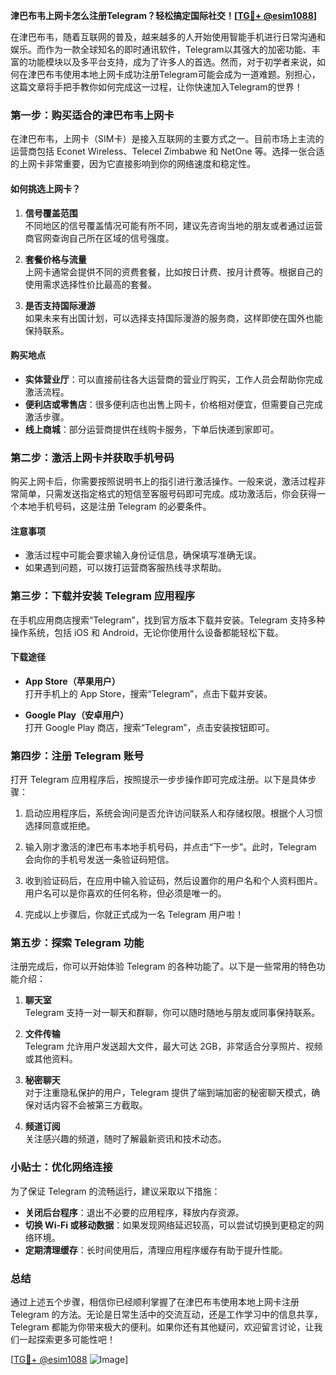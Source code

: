 **津巴布韦上网卡怎么注册Telegram？轻松搞定国际社交！[[TG💪+ @esim1088](https://t.me/s/esim1088)]**

在津巴布韦，随着互联网的普及，越来越多的人开始使用智能手机进行日常沟通和娱乐。而作为一款全球知名的即时通讯软件，Telegram以其强大的加密功能、丰富的功能模块以及多平台支持，成为了许多人的首选。然而，对于初学者来说，如何在津巴布韦使用本地上网卡成功注册Telegram可能会成为一道难题。别担心，这篇文章将手把手教你如何完成这一过程，让你快速加入Telegram的世界！

### 第一步：购买适合的津巴布韦上网卡

在津巴布韦，上网卡（SIM卡）是接入互联网的主要方式之一。目前市场上主流的运营商包括 Econet Wireless、Telecel Zimbabwe 和 NetOne 等。选择一张合适的上网卡非常重要，因为它直接影响到你的网络速度和稳定性。

#### 如何挑选上网卡？

1. **信号覆盖范围**  
   不同地区的信号覆盖情况可能有所不同，建议先咨询当地的朋友或者通过运营商官网查询自己所在区域的信号强度。

2. **套餐价格与流量**  
   上网卡通常会提供不同的资费套餐，比如按日计费、按月计费等。根据自己的使用需求选择性价比最高的套餐。

3. **是否支持国际漫游**  
   如果未来有出国计划，可以选择支持国际漫游的服务商，这样即使在国外也能保持联系。

#### 购买地点

- **实体营业厅**：可以直接前往各大运营商的营业厅购买，工作人员会帮助你完成激活流程。
- **便利店或零售店**：很多便利店也出售上网卡，价格相对便宜，但需要自己完成激活步骤。
- **线上商城**：部分运营商提供在线购卡服务，下单后快递到家即可。

### 第二步：激活上网卡并获取手机号码

购买上网卡后，你需要按照说明书上的指引进行激活操作。一般来说，激活过程非常简单，只需发送指定格式的短信至客服号码即可完成。成功激活后，你会获得一个本地手机号码，这是注册 Telegram 的必要条件。

#### 注意事项

- 激活过程中可能会要求输入身份证信息，确保填写准确无误。
- 如果遇到问题，可以拨打运营商客服热线寻求帮助。

### 第三步：下载并安装 Telegram 应用程序

在手机应用商店搜索“Telegram”，找到官方版本下载并安装。Telegram 支持多种操作系统，包括 iOS 和 Android，无论你使用什么设备都能轻松下载。

#### 下载途径

- **App Store（苹果用户）**  
  打开手机上的 App Store，搜索“Telegram”，点击下载并安装。
  
- **Google Play（安卓用户）**  
  打开 Google Play 商店，搜索“Telegram”，点击安装按钮即可。

### 第四步：注册 Telegram 账号

打开 Telegram 应用程序后，按照提示一步步操作即可完成注册。以下是具体步骤：

1. 启动应用程序后，系统会询问是否允许访问联系人和存储权限。根据个人习惯选择同意或拒绝。

2. 输入刚才激活的津巴布韦本地手机号码，并点击“下一步”。此时，Telegram 会向你的手机号发送一条验证码短信。

3. 收到验证码后，在应用中输入验证码，然后设置你的用户名和个人资料图片。用户名可以是你喜欢的任何名称，但必须是唯一的。

4. 完成以上步骤后，你就正式成为一名 Telegram 用户啦！

### 第五步：探索 Telegram 功能

注册完成后，你可以开始体验 Telegram 的各种功能了。以下是一些常用的特色功能介绍：

1. **聊天室**  
   Telegram 支持一对一聊天和群聊，你可以随时随地与朋友或同事保持联系。

2. **文件传输**  
   Telegram 允许用户发送超大文件，最大可达 2GB，非常适合分享照片、视频或其他资料。

3. **秘密聊天**  
   对于注重隐私保护的用户，Telegram 提供了端到端加密的秘密聊天模式，确保对话内容不会被第三方截取。

4. **频道订阅**  
   关注感兴趣的频道，随时了解最新资讯和技术动态。

### 小贴士：优化网络连接

为了保证 Telegram 的流畅运行，建议采取以下措施：

- **关闭后台程序**：退出不必要的应用程序，释放内存资源。
- **切换 Wi-Fi 或移动数据**：如果发现网络延迟较高，可以尝试切换到更稳定的网络环境。
- **定期清理缓存**：长时间使用后，清理应用程序缓存有助于提升性能。

### 总结

通过上述五个步骤，相信你已经顺利掌握了在津巴布韦使用本地上网卡注册 Telegram 的方法。无论是日常生活中的交流互动，还是工作学习中的信息共享，Telegram 都能为你带来极大的便利。如果你还有其他疑问，欢迎留言讨论，让我们一起探索更多可能性吧！

[[TG💪+ @esim1088](https://t.me/s/esim1088) ![Image](https://i.postimg.cc/4NQfJmqS/Snipaste-2025-05-13-00-14-12.png)]